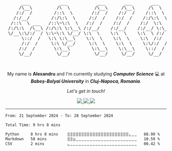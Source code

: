 <pre align="center">
      ___           ___           ___       ___       ___     
     /\__\         /\  \         /\__\     /\__\     /\  \    
    /:/  /        /::\  \       /:/  /    /:/  /    /::\  \   
   /:/__/        /:/\:\  \     /:/  /    /:/  /    /:/\:\  \  
  /::\  \ ___   /::\~\:\  \   /:/  /    /:/  /    /:/  \:\  \ 
 /:/\:\  /\__\ /:/\:\ \:\__\ /:/__/    /:/__/    /:/__/ \:\__\
 \/__\:\/:/  / \:\~\:\ \/__/ \:\  \    \:\  \    \:\  \ /:/  /
      \::/  /   \:\ \:\__\    \:\  \    \:\  \    \:\  /:/  / 
      /:/  /     \:\ \/__/     \:\  \    \:\  \    \:\/:/  /  
     /:/  /       \:\__\        \:\__\    \:\__\    \::/  /   
     \/__/         \/__/         \/__/     \/__/     \/__/    


</pre>

<!-- Introduction -->
<p align="center">
      My name is <b>Alexandru</b> and I'm currently studying <b><i>Computer Science</i></b> 💻 at <b><i>Babeș-Bolyai University</i></b> in <b><i>Cluj-Napoca, Romania</i></b>.
</p>

<!-- Social Media -->

<p align="center">
      <i>Let's get in touch!</i>

<p align="center">
      <a href="https://github.com/culbec"> 
            <img src="https://github.com/culbec/culbec/assets/67468709/42dd4ecd-b9b7-4d6c-9909-785605d6a310"/>
      </a>
      <a href="https://www.instagram.com/alex.profir/">
            <img src="https://github.com/culbec/culbec/assets/67468709/0b5f9a61-b680-46b9-8f3f-412450394b9a"/>
      </a>
      <a href="https://www.linkedin.com/in/alexandru-profir-764916203/">
            <img src="https://github.com/culbec/culbec/assets/67468709/04ee3b6a-cba8-4f31-a6ec-4d1984da1bf6"/>
      </a>
</p>

---

<!--START_SECTION:waka-->

```txt
From: 21 September 2024 - To: 28 September 2024

Total Time: 9 hrs 8 mins

Python     8 hrs 8 mins    ⣿⣿⣿⣿⣿⣿⣿⣿⣿⣿⣿⣿⣿⣿⣿⣿⣿⣿⣿⣿⣿⣿⣄⣀⣀   88.99 %
Markdown   58 mins         ⣿⣿⣶⣀⣀⣀⣀⣀⣀⣀⣀⣀⣀⣀⣀⣀⣀⣀⣀⣀⣀⣀⣀⣀⣀   10.59 %
CSV        2 mins          ⣄⣀⣀⣀⣀⣀⣀⣀⣀⣀⣀⣀⣀⣀⣀⣀⣀⣀⣀⣀⣀⣀⣀⣀⣀   00.42 %
```

<!--END_SECTION:waka-->
